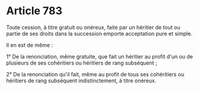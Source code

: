 # Article 783

Toute cession, à titre gratuit ou onéreux, faite par un héritier de tout ou partie de ses droits dans la succession emporte acceptation pure et simple.

Il en est de même :

1° De la renonciation, même gratuite, que fait un héritier au profit d'un ou de plusieurs de ses cohéritiers ou héritiers de rang subséquent ;

2° De la renonciation qu'il fait, même au profit de tous ses cohéritiers ou héritiers de rang subséquent indistinctement, à titre onéreux.
